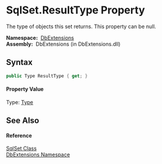 SqlSet.ResultType Property
==========================
  The type of objects this set returns. This property can be null.

  **Namespace:**  [DbExtensions][1]  
  **Assembly:**  DbExtensions (in DbExtensions.dll)

Syntax
------

```csharp
public Type ResultType { get; }
```

#### Property Value
Type: [Type][2]

See Also
--------

#### Reference
[SqlSet Class][3]  
[DbExtensions Namespace][1]  

[1]: ../README.md
[2]: http://msdn.microsoft.com/en-us/library/42892f65
[3]: README.md